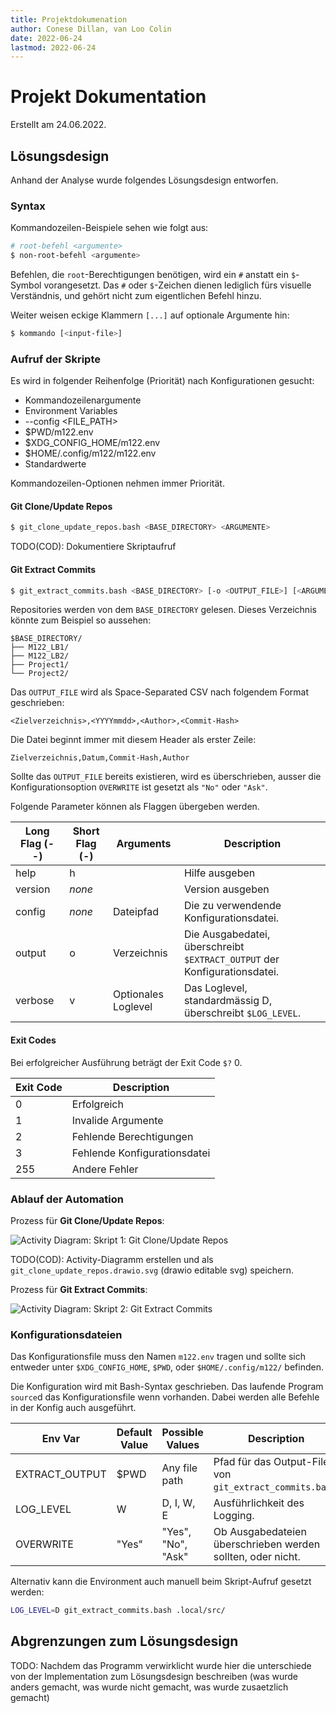 ```yaml
---
title: Projektdokumenation
author: Conese Dillan, van Loo Colin
date: 2022-06-24
lastmod: 2022-06-24
---
```


# Projekt Dokumentation

Erstellt am 24.06.2022.

## Lösungsdesign

Anhand der Analyse wurde folgendes Lösungsdesign entworfen.

### Syntax

Kommandozeilen-Beispiele sehen wie folgt aus:

```bash
# root-befehl <argumente>
$ non-root-befehl <argumente>
```

Befehlen, die `root`-Berechtigungen benötigen, wird ein `#` anstatt ein
`$`-Symbol vorangesetzt. Das `#` oder `$`-Zeichen dienen lediglich fürs
visuelle Verständnis, und gehört nicht zum eigentlichen Befehl hinzu.

Weiter weisen eckige Klammern `[...]` auf optionale Argumente hin:

```bash
$ kommando [<input-file>]
```

### Aufruf der Skripte

Es wird in folgender Reihenfolge (Priorität) nach Konfigurationen gesucht:

* Kommandozeilenargumente
* Environment Variables
* --config <FILE_PATH>
* $PWD/m122.env
* $XDG_CONFIG_HOME/m122.env
* $HOME/.config/m122/m122.env
* Standardwerte

Kommandozeilen-Optionen nehmen immer Priorität.

#### Git Clone/Update Repos

```bash
$ git_clone_update_repos.bash <BASE_DIRECTORY> <ARGUMENTE>
```

TODO(COD): Dokumentiere Skriptaufruf

#### Git Extract Commits

```bash
$ git_extract_commits.bash <BASE_DIRECTORY> [-o <OUTPUT_FILE>] [<ARGUMENTE>]
```

Repositories werden von dem `BASE_DIRECTORY` gelesen. Dieses Verzeichnis könnte
zum Beispiel so aussehen:

```
$BASE_DIRECTORY/
├── M122_LB1/
├── M122_LB2/
├── Project1/
└── Project2/
```

Das `OUTPUT_FILE` wird als Space-Separated CSV nach folgendem Format
geschrieben:

```
<Zielverzeichnis>,<YYYYmmdd>,<Author>,<Commit-Hash>
```

Die Datei beginnt immer mit diesem Header als erster Zeile:

```
Zielverzeichnis,Datum,Commit-Hash,Author
```

Sollte das `OUTPUT_FILE` bereits existieren, wird es überschrieben, ausser die
Konfigurationsoption `OVERWRITE` ist gesetzt als `"No"` oder `"Ask"`.

Folgende Parameter können als Flaggen übergeben werden.

Long Flag (--) | Short Flag (-) | Arguments | Description
-------------- | -------------- | --------- | -----------
help           | h              |           | Hilfe ausgeben
version        | _none_         |           | Version ausgeben
config         | _none_         | Dateipfad | Die zu verwendende Konfigurationsdatei.
output         | o              | Verzeichnis | Die Ausgabedatei, überschreibt `$EXTRACT_OUTPUT` der Konfigurationsdatei.
verbose        | v              | Optionales Loglevel | Das Loglevel, standardmässig D, überschreibt `$LOG_LEVEL`.

#### Exit Codes

Bei erfolgreicher Ausführung beträgt der Exit Code `$?` 0.

Exit Code | Description
--------- | -----------
0         | Erfolgreich
1         | Invalide Argumente
2         | Fehlende Berechtigungen
3         | Fehlende Konfigurationsdatei
255       | Andere Fehler

### Ablauf der Automation

Prozess für **Git Clone/Update Repos**:

![Activity Diagram: Skript 1: Git Clone/Update Repos](git_clone_update_repos.drawio.svg)

TODO(COD): Activity-Diagramm erstellen und als `git_clone_update_repos.drawio.svg` (drawio editable svg) speichern.

Prozess für **Git Extract Commits**:

![Activity Diagram: Skript 2: Git Extract Commits](git_extract_commits.drawio.svg)

### Konfigurationsdateien

Das Konfigurationsfile muss den Namen `m122.env` tragen und sollte sich
entweder unter `$XDG_CONFIG_HOME`, `$PWD`, oder `$HOME/.config/m122/` befinden.

Die Konfiguration wird mit Bash-Syntax geschrieben. Das laufende Program
`source`d das Konfigurationsfile wenn vorhanden. Dabei werden alle Befehle in
der Konfig auch ausgeführt.

Env Var | Default Value | Possible Values | Description
------- | ------------- | --------------- | -----------
EXTRACT_OUTPUT | $PWD   | Any file path   | Pfad für das Output-File von `git_extract_commits.bash`.
LOG_LEVEL | W           | D, I, W, E      | Ausführlichkeit des Logging.
OVERWRITE | "Yes"       | "Yes", "No", "Ask" | Ob Ausgabedateien überschrieben werden sollten, oder nicht.

Alternativ kann die Environment auch manuell beim Skript-Aufruf gesetzt werden:

```bash
LOG_LEVEL=D git_extract_commits.bash .local/src/
```

## Abgrenzungen zum Lösungsdesign

TODO: Nachdem das Programm verwirklicht wurde hier die unterschiede von der
Implementation zum Lösungsdesign beschreiben (was wurde anders gemacht, was
wurde nicht gemacht, was wurde zusaetzlich gemacht)
